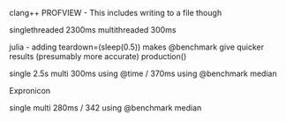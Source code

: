 clang++
PROFVIEW - This includes writing to a file though

singlethreaded 2300ms
multithreaded 300ms


julia - adding teardown=(sleep(0.5)) makes @benchmark give quicker results (presumably more accurate)
production()

single 2.5s 
multi  300ms using @time / 370ms using @benchmark median

Expronicon

single
multi 280ms / 342 using @benchmark median